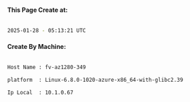 
   
#### This Page Create at:

```bash

2025-01-28 - 05:13:21 UTC

```

#### Create By Machine:

```bash

Host Name : fv-az1280-349

platform  : Linux-6.8.0-1020-azure-x86_64-with-glibc2.39

Ip Local  : 10.1.0.67

```

